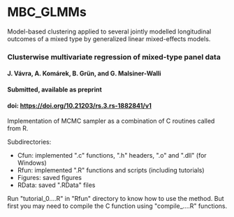 # MBC_GLMMs
Model-based clustering applied to several jointly modelled longitudinal outcomes of a mixed type by generalized linear mixed-effects models. 

### Clusterwise multivariate regression of mixed-type panel data 
#### J. Vávra, A. Komárek, B. Grün, and G. Malsiner-Walli 
#### Submitted, available as preprint
#### doi: https://doi.org/10.21203/rs.3.rs-1882841/v1

Implementation of MCMC sampler as a combination of C routines called from R.

Subdirectories:
* Cfun: implemented ".c" functions, ".h" headers, ".o" and ".dll" (for Windows)
* Rfun: implemented ".R" functions and scripts (including tutorials)
* Figures: saved figures
* RData: saved ".RData" files

Run "tutorial_0....R" in "Rfun" directory to know how to use the method.
But first you may need to compile the C function using "compile_....R" functions.


